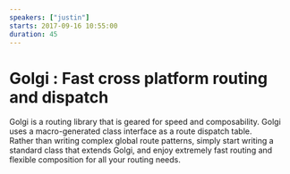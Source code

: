 ```yaml
---
speakers: ["justin"]
starts: 2017-09-16 10:55:00
duration: 45
---
```


# Golgi : Fast cross platform routing and dispatch

Golgi is a routing library that is geared for speed and composability. 
Golgi uses a macro-generated class interface as a route dispatch table.  
Rather than writing complex global route patterns, simply start writing a standard class that extends Golgi, and enjoy extremely fast routing and flexible composition for all your routing needs.